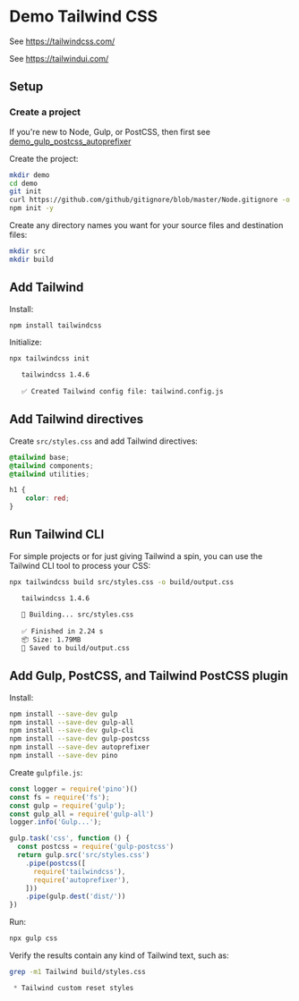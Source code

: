 # Demo Tailwind CSS

See https://tailwindcss.com/

See https://tailwindui.com/


## Setup


### Create a project

If you're new to Node, Gulp, or PostCSS, then first see [demo_gulp_postcss_autoprefixer](https://github.com/joelparkerhenderson/demo_gulp_postcss_autoprefixer)

Create the project:

```sh
mkdir demo
cd demo
git init
curl https://github.com/github/gitignore/blob/master/Node.gitignore -o .gitignore
npm init -y
```

Create any directory names you want for your source files and destination files:

```sh
mkdir src
mkdir build
```


## Add Tailwind

Install:

```sh
npm install tailwindcss
```

Initialize:

```sh
npx tailwindcss init
```

```sh
   tailwindcss 1.4.6
  
   ✅ Created Tailwind config file: tailwind.config.js
```


## Add Tailwind directives

Create `src/styles.css` and add Tailwind directives:

```css
@tailwind base;
@tailwind components;
@tailwind utilities;

h1 {
    color: red;
}
```


## Run Tailwind CLI

For simple projects or for just giving Tailwind a spin, you can use the Tailwind CLI tool to process your CSS:

```sh
npx tailwindcss build src/styles.css -o build/output.css
```

```sh
   tailwindcss 1.4.6
  
   🚀 Building... src/styles.css
  
   ✅ Finished in 2.24 s
   📦 Size: 1.79MB
   💾 Saved to build/output.css
```


## Add Gulp, PostCSS, and Tailwind PostCSS plugin

Install:

```sh
npm install --save-dev gulp
npm install --save-dev gulp-all
npm install --save-dev gulp-cli
npm install --save-dev gulp-postcss 
npm install --save-dev autoprefixer
npm install --save-dev pino
```

Create `gulpfile.js`:

```js
const logger = require('pino')()
const fs = require('fs');
const gulp = require('gulp');
const gulp_all = require('gulp-all')
logger.info('Gulp...');

gulp.task('css', function () {
  const postcss = require('gulp-postcss')
  return gulp.src('src/styles.css')
    .pipe(postcss([
      require('tailwindcss'),
      require('autoprefixer'),
    ]))
    .pipe(gulp.dest('dist/'))
})
```

Run:

```sh
npx gulp css
```

Verify the results contain any kind of Tailwind text, such as:

```sh
grep -m1 Tailwind build/styles.css
```

```css
 * Tailwind custom reset styles
```
